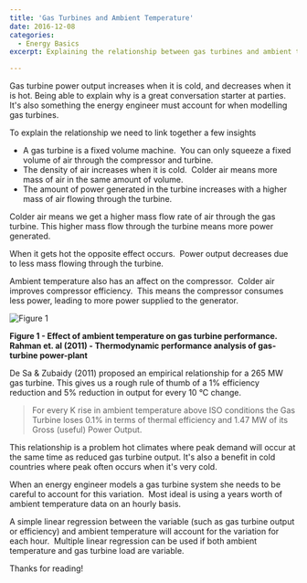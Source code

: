 ```yaml
---
title: 'Gas Turbines and Ambient Temperature'
date: 2016-12-08
categories:
  - Energy Basics
excerpt: Explaining the relationship between gas turbines and ambient temperature.

---
```

Gas turbine power output increases when it is cold, and decreases when it is hot.  Being able to explain why is a great conversation starter at parties.  It's also something the energy engineer must account for when modelling gas turbines.

To explain the relationship we need to link together a few insights

- A gas turbine is a fixed volume machine.  You can only squeeze a fixed volume of air through the compressor and turbine.
- The density of air increases when it is cold.  Colder air means more mass of air in the same amount of volume.
- The amount of power generated in the turbine increases with a higher mass of air flowing through the turbine.

Colder air means we get a higher mass flow rate of air through the gas turbine.  This higher mass flow through the turbine means more power generated.

When it gets hot the opposite effect occurs.  Power output decreases due to less mass flowing through the turbine.

Ambient temperature also has an affect on the compressor.  Colder air improves compressor efficiency.  This means the compressor consumes less power, leading to more power supplied to the generator.

![Figure 1]({{"/assets/gt_amb_temp/gt_amb_temp.png"}})

**Figure 1 - Effect of ambient temperature on gas turbine performance. Rahman et. al (2011) - Thermodynamic performance analysis of gas-turbine power-plant**

De Sa & Zubaidy (2011) proposed an empirical relationship for a 265 MW gas turbine.  This gives us a rough rule of thumb of a 1% efficiency reduction and 5% reduction in output for every 10 °C change.

> For every K rise in ambient temperature above ISO conditions the Gas Turbine loses 0.1% in terms of thermal efficiency and 1.47 MW of its Gross (useful) Power Output.

This relationship is a problem hot climates where peak demand will occur at the same time as reduced gas turbine output.  It's also a benefit in cold countries where peak often occurs when it's very cold.  

When an energy engineer models a gas turbine system she needs to be careful to account for this variation.  Most ideal is using a years worth of ambient temperature data on an hourly basis.

A simple linear regression between the variable (such as gas turbine output or efficiency) and ambient temperature will account for the variation for each hour.  Multiple linear regression can be used if both ambient temperature and gas turbine load are variable.

Thanks for reading!
